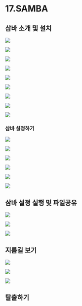 # 17.SAMBA

## 삼바 소개 및 설치 

![](../../../../.gitbook/assets/image%20%28983%29.png)

![](../../../../.gitbook/assets/image%20%28965%29.png)

![](../../../../.gitbook/assets/image%20%28984%29.png)

![](../../../../.gitbook/assets/image%20%281027%29.png)

![](../../../../.gitbook/assets/image%20%281004%29.png)

![](../../../../.gitbook/assets/image%20%281022%29.png)

![](../../../../.gitbook/assets/image%20%281042%29.png)

![](../../../../.gitbook/assets/image%20%281017%29.png)

![](../../../../.gitbook/assets/image%20%281031%29.png)

###  삼바 설정하기

![](../../../../.gitbook/assets/image%20%281034%29.png)

![](../../../../.gitbook/assets/image%20%28979%29.png)

![](../../../../.gitbook/assets/image%20%28969%29.png)

![](../../../../.gitbook/assets/image%20%281026%29.png)

![](../../../../.gitbook/assets/image%20%28974%29.png)

![](../../../../.gitbook/assets/image%20%281009%29.png)



## 삼바 설정 실행 및 파일공유 

![](../../../../.gitbook/assets/image%20%281010%29.png)

![](../../../../.gitbook/assets/image%20%281030%29.png)

![](../../../../.gitbook/assets/image%20%28976%29.png)

## 지름길 보기 

![](../../../../.gitbook/assets/image%20%28998%29.png)

![](../../../../.gitbook/assets/image%20%281036%29.png)

![](../../../../.gitbook/assets/image%20%281011%29.png)

## 탈출하기

